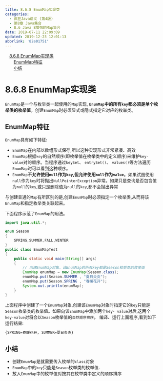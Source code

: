 ```yaml
---
title: 8.6.8 EnumMap实现类
categories: 
  - 疯狂Java讲义 (第4版)
  - 第8章 Java集合
  - 8.6 Java 8增强的Map集合
date: 2019-07-11 22:09:09
updated: 2019-12-23 12:01:13
abbrlink: '82e01751'
---
```

<div id='my_toc'><a href="/JavaReadingNotes/82e01751/#8-6-8-EnumMap实现类" class="header_1">8.6.8 EnumMap实现类</a>&nbsp;<br><a href="/JavaReadingNotes/82e01751/#EnumMap特征" class="header_2">EnumMap特征</a>&nbsp;<br><a href="/JavaReadingNotes/82e01751/#小结" class="header_2">小结</a>&nbsp;<br></div>
<style>.header_1{margin-left: 1em;}.header_2{margin-left: 2em;}.header_3{margin-left: 3em;}.header_4{margin-left: 4em;}.header_5{margin-left: 5em;}.header_6{margin-left: 6em;}</style>
<!--more-->
<script>if (navigator.platform.search('arm')==-1){document.getElementById('my_toc').style.display = 'none';}var e,p = document.getElementsByTagName('p');while (p.length>0) {e = p[0];e.parentElement.removeChild(e);}</script>

<!--end-->
# 8.6.8 EnumMap实现类 #
`EnumMap`是一个与枚举类一起使用的`Map`实现, **`EnumMap`中的所有`key`都必须是单个枚举类的枚举值**。创建`EnumMap`时必须显式或隐式指定它对应的枚举类。 
## EnumMap特征 ##
`EnumMap`具有如下特征:
- `EnumMap`在内部以数组形式保存,所以这种实现形式非常紧凑、高效
- `EnumMap`根据`key`的自然顺序(即枚举值在枚举类中的定义顺序)来维护`key-value`对的顺序。当程序通过`keySet`、 `entrySet()`、 `values()`等方法遍历`EnumMap`时可以看到这种顺序。
- `EnumMap`**不允许使用`null`作为`key`,但允许使用`null`作为`value`**。如果试图使用`null`作为`key`时将抛出`NullPointerException`异常。如果只是查询是否包含值为`null`的`key`,或只是删除值为`null`的`key`,都不会抛出异常

与创建普通的`Map`有所区别的是,创建`EnumMap`时必须指定一个枚举类,从而将该`EnumMap`和指定枚举类关联起来。

下面程序示范了`EnumMap`的用法。
```java
import java.util.*;

enum Season
{
    SPRING,SUMMER,FALL,WINTER
}
public class EnumMapTest
{
    public static void main(String[] args)
    {
        // 创建EnumMap对象，该EnumMap的所有key都是Season枚举类的枚举值
        EnumMap enumMap = new EnumMap(Season.class);
        enumMap.put(Season.SUMMER , "夏日炎炎");
        enumMap.put(Season.SPRING , "春暖花开");
        System.out.println(enumMap);
    }
}
```
上面程序中创建了一个`EnumMap`对象,创建该`EnumMap`对象时指定它的`key`只能是`Season`枚举类的枚举值。如果向该`EnumMap`中添加两个`key- value`对后,这两个`key-value`对将会以`Season`枚举值的`自然顺序排序`。
编译、运行上面程序,看到如下运行结果:
```cmd
{SPRING=春暖花开, SUMMER=夏日炎炎}
```
## 小结 ##
- 创建`EnumMap`是就需要传入枚举的`class`对象
- `EnumMap`中的`key`只能是`Season`枚举类的枚举值.
- 放入`EnumMap`中的枚举值对按其在枚举类中定义的顺序排序

